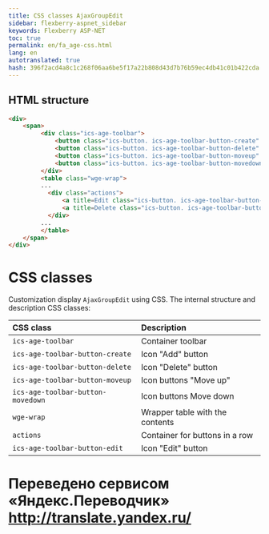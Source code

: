 ```yaml
--- 
title: CSS classes AjaxGroupEdit 
sidebar: flexberry-aspnet_sidebar 
keywords: Flexberry ASP-NET 
toc: true 
permalink: en/fa_age-css.html 
lang: en 
autotranslated: true 
hash: 396f2acd4a8c1c268f06aa6be5f17a22b808d43d7b76b59ec4db41c01b422cda 
--- 
```


## HTML structure 

```html
<div>
    <span>
         <div class="ics-age-toolbar">
             <button class="ics-button. ics-age-toolbar-button-create" title="Add"></button>
             <button class="ics-button. ics-age-toolbar-button-delete" title=Delete></button>
             <button class="ics-button. ics-age-toolbar-button-moveup" title=Move up></button>
             <button class="ics-button. ics-age-toolbar-button-movedown" title=Move down></button>
         </div>
         <table class="wge-wrap">
         ...
           <div class="actions">
               <a title=Edit class="ics-button. ics-age-toolbar-button-edit"></a>
               <a title=Delete class="ics-button. ics-age-toolbar-button-delete"></a>
           </div>
         ...
         </table>
    </span>    
</div>
``` 

# CSS classes 

Customization display `AjaxGroupEdit` using CSS. The internal structure and description CSS classes: 

| CSS class | Description| 
|:------------------|:------------------------------------------| 
| `ics-age-toolbar` | Container toolbar 
| `ics-age-toolbar-button-create` | Icon "Add" button 
| `ics-age-toolbar-button-delete` | Icon "Delete" button 
| `ics-age-toolbar-button-moveup` | Icon buttons "Move up" 
| `ics-age-toolbar-button-movedown` | Icon buttons Move down 
| `wge-wrap` | Wrapper table with the contents 
| `actions` | Container for buttons in a row 
| `ics-age-toolbar-button-edit` | Icon "Edit" button 



 # Переведено сервисом «Яндекс.Переводчик» http://translate.yandex.ru/